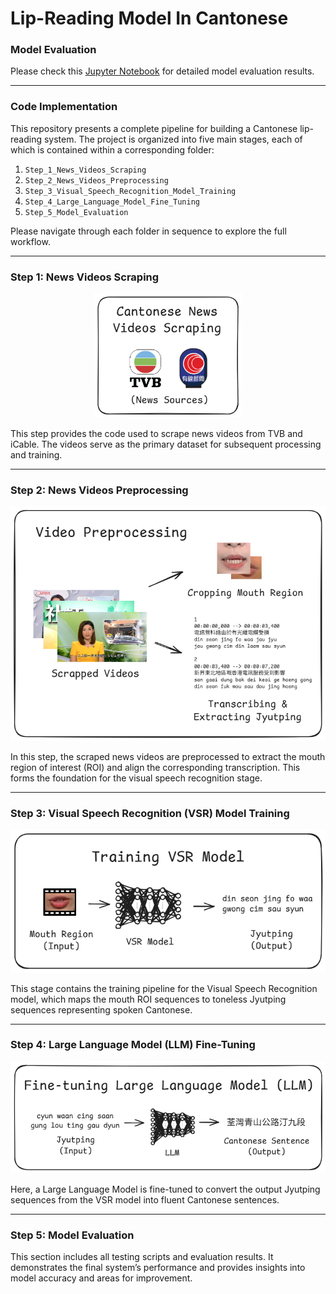 # Lip-Reading Model In Cantonese



### Model Evaluation

Please check this [Jupyter Notebook](https://github.com/ikwbb/Lip-Reading-Model-In-Cantonese/blob/main/Step_5_Model_Evaluation/testing_results/full/Model%20Evaluation.ipynb) for detailed model evaluation results.

---



### Code Implementation

This repository presents a complete pipeline for building a Cantonese lip-reading system. The project is organized into five main stages, each of which is contained within a corresponding folder:

1. `Step_1_News_Videos_Scraping`
2. `Step_2_News_Videos_Preprocessing`
3. `Step_3_Visual_Speech_Recognition_Model_Training`
4. `Step_4_Large_Language_Model_Fine_Tuning`
5. `Step_5_Model_Evaluation`



Please navigate through each folder in sequence to explore the full workflow.

------

### Step 1: News Videos Scraping

<div align="center"><img src="./assets/step-1.png" alt="Step 1" style="zoom:60%;" /></div>

This step provides the code used to scrape news videos from TVB and iCable. The videos serve as the primary dataset for subsequent processing and training.

------

### Step 2: News Videos Preprocessing

![Step 2](./assets/step-2.png)

In this step, the scraped news videos are preprocessed to extract the mouth region of interest (ROI) and align the corresponding transcription. This forms the foundation for the visual speech recognition stage.

------

### Step 3: Visual Speech Recognition (VSR) Model Training

![Step 3](./assets/step-3.png)

This stage contains the training pipeline for the Visual Speech Recognition model, which maps the mouth ROI sequences to toneless Jyutping sequences representing spoken Cantonese.

------

### Step 4: Large Language Model (LLM) Fine-Tuning

![Step 4](./assets/step-4.png)

Here, a Large Language Model is fine-tuned to convert the output Jyutping sequences from the VSR model into fluent Cantonese sentences.

------

### Step 5: Model Evaluation

This section includes all testing scripts and evaluation results. It demonstrates the final system’s performance and provides insights into model accuracy and areas for improvement.
